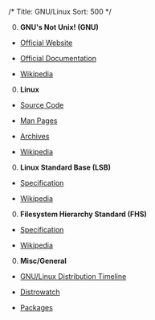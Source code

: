 /*
Title: GNU/Linux
Sort: 500
*/

0. **GNU's Not Unix! (GNU)**

  * [Official Website](https://www.gnu.org/)

  * [Official Documentation](https://www.gnu.org/manual/manual.html)

  * [Wikipedia](https://en.wikipedia.org/wiki/GNU)

0. **Linux**

  * [Source Code](https://github.com/torvalds/linux)

  * [Man Pages](https://www.linux.org/docs/)

  * [Archives](https://www.kernel.org/)

  * [Wikipedia](https://en.wikipedia.org/wiki/Linux)

0. **Linux Standard Base (LSB)**

  * [Specification](https://refspecs.linuxfoundation.org/lsb.shtml)

  * [Wikipedia](https://en.wikipedia.org/wiki/Linux_Standard_Base)

0. **Filesystem Hierarchy Standard (FHS)**

  * [Specification](http://refspecs.linuxfoundation.org/fhs.shtml)

  * [Wikipedia](https://en.wikipedia.org/wiki/Filesystem_Hierarchy_Standard)

0. **Misc/General**

  * [GNU/Linux Distribution Timeline](http://futurist.se/gldt/)

  * [Distrowatch](https://distrowatch.com/)

  * [Packages](https://pkgs.org/)
